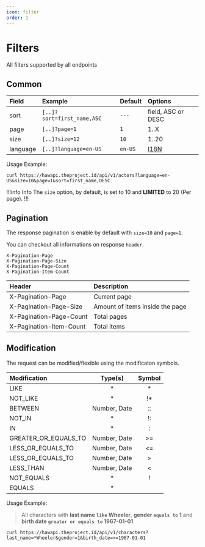 ```yaml
---
icon: filter
order: 1
---
```


# Filters

All filters supported by all endpoints

## Common

| Field    | Example                    | Default | Options            |
| :------- | :------------------------- | :------ | :----------------- |
| sort     | `[..]?sort=first_name,ASC` | `---`   | field, ASC or DESC |
| page     | `[..]?page=1`              | `1`     | 1..X               |
| size     | `[..]?size=12`             | `10`    | 1..20              |
| language | `[..]?language=en-US`      | `en-US` | [I18N](./I18N.md)  |

Usage Example:

```
curl https://hawapi.theproject.id/api/v1/actors?language=en-US&size=10&page=1&sort=first_name,DESC
```

!!!info Info
The `size` option, by default, is set to 10 and **LIMITED** to 20 (Per page).
!!!

## Pagination

The response pagination is enable by default with `size=10` and `page=1`.

You can checkout all informations on response `header`.

```
X-Pagination-Page
X-Pagination-Page-Size
X-Pagination-Page-Count
X-Pagination-Item-Count
```

| Header                  | Description                     |
| :---------------------- | :------------------------------ |
| X-Pagination-Page       | Current page                    |
| X-Pagination-Page-Size  | Amount of items inside the page |
| X-Pagination-Page-Count | Total pages                     |
| X-Pagination-Item-Count | Total items                     |

## Modification

The request can be modified/flexible using the modificaton symbols.

| Modification         |   Type(s)    | Symbol |
| :------------------- | :----------: | :----: |
| LIKE                 |      \*      |   \*   |
| NOT_LIKE             |      \*      |  !\*   |
| BETWEEN              | Number, Date |   ::   |
| NOT_IN               |      \*      |   !:   |
| IN                   |      \*      |   :    |
| GREATER_OR_EQUALS_TO | Number, Date |   >=   |
| LESS_OR_EQUALS_TO    | Number, Date |   <=   |
| LESS_OR_EQUALS_TO    | Number, Date |   >    |
| LESS_THAN            | Number, Date |   <    |
| NOT_EQUALS           |      \*      |   !    |
| EQUALS               |      \*      |        |

Usage Example:

> All characters with **last name `like` Wheeler**, **gender `equals to` 1** and **birth date `greater or equals to` 1967-01-01**

```
curl https://hawapi.theproject.id/api/v1/characters?last_name=*Wheeler&gender=1&birth_date=>=1967-01-01
```
